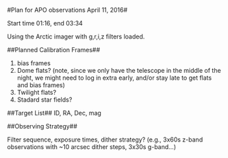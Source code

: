#Plan for APO observations April 11, 2016#

Start time 01:16, end 03:34

Using the Arctic imager with g,r,i,z filters loaded.

##Planned Calibration Frames## 
1. bias frames
2. Dome flats? (note, since we only have the telescope in the middle of the night, we might need to log in extra early, and/or stay late to get flats and bias frames)
3. Twilight flats?
4. Stadard star fields?

##Target List##
ID, RA, Dec, mag

##Observing Strategy##

Filter sequence, exposure times, dither strategy? (e.g., 3x60s z-band observations with ~10 arcsec dither steps, 3x30s g-band...)

